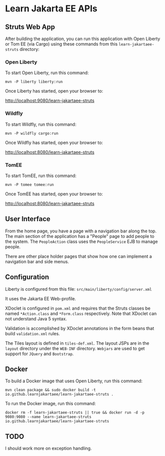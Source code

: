 Learn Jakarta EE APIs
=====================

## Struts Web App

After building the application, you can run this application with Open Liberty or
Tom EE (via Cargo) using these commands from this `learn-jakartaee-struts` directory:
### Open Liberty

To start Open Liberty, run this command:

```
mvn -P liberty liberty:run
```

Once Liberty has started, open your browser to:

[http://localhost:9080/learn-jakartaee-struts](http://localhost:9080/learn-jakartaee-struts)

### Wildfly

To start Wildfly, run this command:

```
mvn -P wildfly cargo:run
```

Once Wildfly has started, open your browser to:

[http://localhost:8080/learn-jakartaee-struts](http://localhost:8080/learn-jakartaee-struts)

### TomEE

To start TomEE, run this command:

```
mvn -P tomee tomee:run
```

Once TomEE has started, open your browser to:

[http://localhost:8080/learn-jakartaee-struts](http://localhost:8080/learn-jakartaee-struts)

## User Interface

From the home page, you have a page with a navigation bar along the top. The main section 
of the application has a "People" page to add people to the system. The `PeopleAction`
class uses the `PeopleService` EJB to manage people.

There are other place holder pages that show how one can implement a navigation bar 
and side menus.

## Configuration

Liberty is configured from this file: `src/main/liberty/config/server.xml`

It uses the Jakarta EE Web-profile.

XDoclet is configured in `pom.xml` and requires that the Struts classes be named `*Action.class` 
and `*Form.class` respectively. Note that XDoclet can not understand Java 5 syntax.

Validation is accomplished by XDoclet annotations in the form beans that build `validation.xml`
rules. 

The Tiles layout is defined in `tiles-def.xml`. The layout JSPs are in the `layout` 
directory under the `WEB-INF` directory. `Webjars` are used to get support for `JQuery` 
and `Bootstrap`.

## Docker

To build a Docker image that uses Open Liberty, run this command:

```
mvn clean package && sudo docker build -t io.github.learnjakartaee/learn-jakartaee-struts .
```

To run the Docker image, run this command:

```
docker rm -f learn-jakartaee-struts || true && docker run -d -p 9080:9080 --name learn-jakartaee-struts io.github.learnjakartaee/learn-jakartaee-struts
```

## TODO

I should work more on exception handling.

